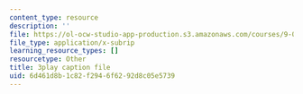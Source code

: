 ```yaml
---
content_type: resource
description: ''
file: https://ol-ocw-studio-app-production.s3.amazonaws.com/courses/9-00sc-introduction-to-psychology-fall-2011/6d461d8b1c82f2946f6292d8c05e5739_2fbrl6WoIyo.srt
file_type: application/x-subrip
learning_resource_types: []
resourcetype: Other
title: 3play caption file
uid: 6d461d8b-1c82-f294-6f62-92d8c05e5739
---
```

